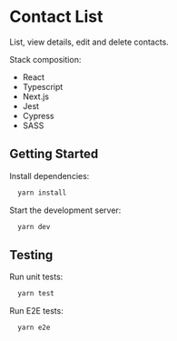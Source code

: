 # Contact List

List, view details, edit and delete contacts.


Stack composition:
- React
- Typescript
- Next.js
- Jest
- Cypress
- SASS

## Getting Started

Install dependencies:

```bash
  yarn install
```

Start the development server:

```bash
  yarn dev
```
## Testing

Run unit tests:

```bash
  yarn test
```

Run E2E tests:

```bash
  yarn e2e
```
